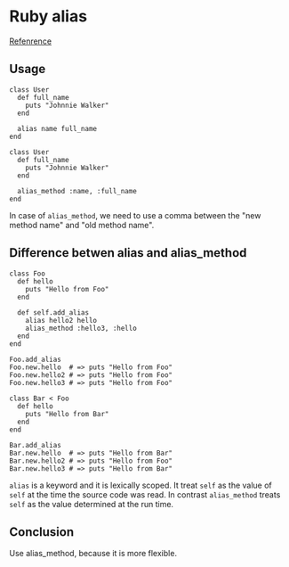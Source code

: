 # Ruby alias

[Refenrence](https://blog.bigbinary.com/2012/01/08/alias-vs-alias-method.html)

## Usage

```
class User
  def full_name
    puts "Johnnie Walker"
  end

  alias name full_name
end

class User
  def full_name
    puts "Johnnie Walker"
  end

  alias_method :name, :full_name
end
```

In case of `alias_method`, we need to use a comma between the "new method name" and "old method name".

## Difference betwen alias and alias_method

```
class Foo
  def hello
    puts "Hello from Foo"
  end

  def self.add_alias
    alias hello2 hello
    alias_method :hello3, :hello
  end
end

Foo.add_alias
Foo.new.hello  # => puts "Hello from Foo"
Foo.new.hello2 # => puts "Hello from Foo"
Foo.new.hello3 # => puts "Hello from Foo"

class Bar < Foo
  def hello
    puts "Hello from Bar"
  end
end

Bar.add_alias
Bar.new.hello  # => puts "Hello from Bar"
Bar.new.hello2 # => puts "Hello from Foo"
Bar.new.hello3 # => puts "Hello from Bar"
```

`alias` is a keyword and it is lexically scoped. It treat `self` as the value of `self` at the time the source code was read.
In contrast `alias_method` treats `self` as the value determined at the run time.

## Conclusion

Use alias_method, because it is more flexible.

